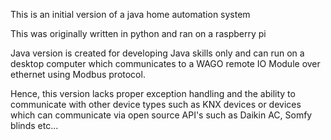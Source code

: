 This is an initial version of a java home automation system

This was originally written in python and ran on a raspberry pi

Java version is created for developing Java skills only and can run on a desktop computer which communicates to a WAGO remote IO Module over ethernet using Modbus protocol.

Hence, this version lacks proper exception handling and the ability to communicate with other device types such as KNX devices or devices which can communicate via open source API's such as Daikin AC, Somfy blinds etc...


